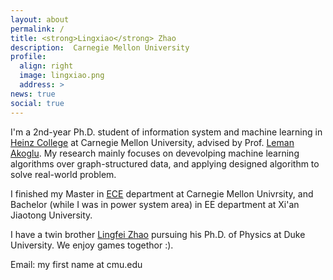 ```yaml
---
layout: about
permalink: /
title: <strong>Lingxiao</strong> Zhao
description:  Carnegie Mellon University
profile:
  align: right
  image: lingxiao.png
  address: >
news: true
social: true
---
```


I'm a 2nd-year Ph.D. student of information system and machine learning in [Heinz College](https://www.heinz.cmu.edu/) at Carnegie Mellon University, advised by Prof. [Leman Akoglu](http://www.andrew.cmu.edu/user/lakoglu/). My research mainly focuses on devevolping machine learning algorithms over graph-structured data, and applying designed algorithm to solve real-world problem.

I finished my Master in [ECE](https://www.ece.cmu.edu/) department at Carnegie Mellon Univrsity, and Bachelor (while I was in power system area) in EE department at Xi'an Jiaotong University. 

I have a twin brother [Lingfei Zhao](https://phy.duke.edu/people/lingfei-zhao) pursuing his Ph.D. of Physics at Duke University. We enjoy games togethor :). 

Email: my first name at cmu.edu




